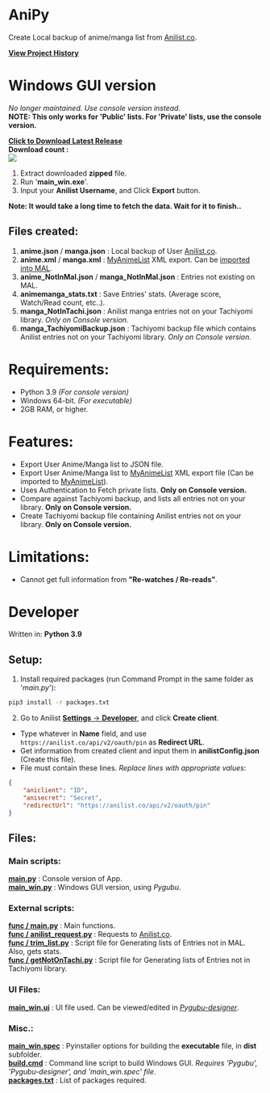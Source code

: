 # AniPy

Create Local backup of anime/manga list from [Anilist.co](https://anilist.co/).

[**View Project History**](doc/VERSION.md) <br>

# Windows GUI version
*No longer maintained. Use console version instead.* <br>
**NOTE: This only works for 'Public' lists. For 'Private' lists, use the console version.** <br>

[**Click to Download Latest Release**](https://github.com/Jacekun/AniPy/releases/download/v1.2.0.3/AniPy_v1.2.0.3.zip "Windows") <br>
**Download count :** <br> [![](https://img.shields.io/github/downloads/Jacekun/AniPy/v1.2.0.3/total.svg)]() <br>

1. Extract downloaded **zipped** file.
2. Run '**main_win.exe**'.
3. Input your **Anilist Username**, and Click **Export** button.

**Note: It would take a long time to fetch the data. Wait for it to finish..** <br>

## Files created:

1. **anime.json** / **manga.json** :   Local backup of User [Anilist.co](https://anilist.co/).
2. **anime.xml** / **manga.xml**   :   [MyAnimeList](https://myanimelist.net/) XML export. Can be [imported into MAL](https://myanimelist.net/import.php).  
3. **anime_NotInMal.json** / **manga_NotInMal.json**  : Entries not existing on MAL.
4. **animemanga_stats.txt** : Save Entries' stats. (Average score, Watch/Read count, etc..).
5. **manga_NotInTachi.json** : Anilist manga entries not on your Tachiyomi library. *Only on Console version.*
6. **manga_TachiyomiBackup.json** : Tachiyomi backup file which contains Anilist entries not on your Tachiyomi library. *Only on Console version.*

# Requirements:
- Python 3.9 *(For console version)*
- Windows 64-bit. *(For executable)*
- 2GB RAM, or higher.

# Features:
- Export User Anime/Manga list to JSON file.
- Export User Anime/Manga list to [MyAnimeList](https://myanimelist.net/) XML export file (Can be imported to [MyAnimeList](https://myanimelist.net/import.php)).
- Uses Authentication to Fetch private lists. **Only on Console version.**
- Compare against Tachiyomi backup, and lists all entries not on your library. **Only on Console version.**
- Create Tachiyomi backup file containing Anilist entries not on your library. **Only on Console version.**

# Limitations:
- Cannot get full information from **"Re-watches / Re-reads"**.

# Developer
Written in: **Python 3.9** <br>

## Setup:

1. Install required packages (run Command Prompt in the same folder as '*main.py*'): <br>
  ```cmd
  pip3 install -r packages.txt
  ```
2. Go to Anilist [**Settings** -> **Developer**](https://anilist.co/settings/developer), and click **Create client**.
  - Type whatever in **Name** field, and use ``https://anilist.co/api/v2/oauth/pin`` as **Redirect URL**.
  - Get information from created client and input them in **anilistConfig.json** (Create this file).
  - File must contain these lines. *Replace lines with appropriate values*:
```json
{
    "aniclient": "ID",
    "anisecret": "Secret",
    "redirectUrl": "https://anilist.co/api/v2/oauth/pin"
}
```

## Files:
### Main scripts:
**[main.py](main.py)** : Console version of App. <br>
**[main_win.py](main_win.py)** : Windows GUI version, using *Pygubu*. <br>
### External scripts:
**[func / main.py](func/main.py)**    : Main functions. <br>
**[func / anilist_request.py](func/anilist_request.py)**    : Requests to [Anilist.co](https://anilist.co/). <br>
**[func / trim_list.py](func/trim_list.py)** : Script file for Generating lists of Entries not in MAL. Also, gets stats. <br>
**[func / getNotOnTachi.py](func/getNotOnTachi.py)** : Script file for Generating lists of Entries not in Tachiyomi library. <br>
### UI Files:
**[main_win.ui](main_win.ui)**     : UI file used. Can be viewed/edited in *[Pygubu-designer](https://pypi.org/project/pygubu-designer/)*. <br>
### Misc.:
**[main_win.spec](main_win.spec)**  : Pyinstaller options for building the **executable** file, in **dist** subfolder. <br>
**[build.cmd](build.cmd)**   : Command line script to build Windows GUI. *Requires 'Pygubu', 'Pygubu-designer', and 'main_win.spec' file*. <br>
**[packages.txt](packages.txt)**    : List of packages required. <br>
